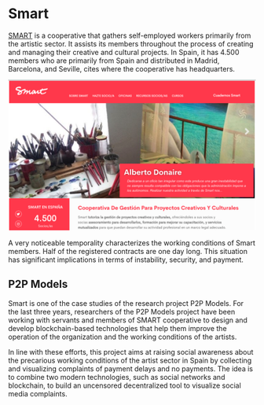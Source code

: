 # Smart

[SMART](https://www.smart-ib.coop) is a cooperative that gathers self-employed 
workers primarily from the artistic sector. It assists its members throughout the 
process of creating and managing their creative and cultural projects. In Spain, 
it has 4.500 members who are primarily from Spain and distributed in Madrid, 
Barcelona, and Seville, cites where the cooperative has headquarters.

![Smart](../../figures/smart.png)

A very noticeable temporality characterizes the working conditions of Smart members. 
Half of the registered contracts are one day long. This situation has significant 
implications in terms of instability, security, and payment.

## P2P Models

Smart is one of the case studies of the research project P2P Models. For the last 
three years, researchers of the P2P Models project have been working with servants 
and members of SMART cooperative to design and develop blockchain-based technologies 
that help them improve the operation of the organization and the working conditions 
of the artists.

In line with these efforts, this project aims at raising social awareness about 
the precarious working conditions of the artist sector in Spain by collecting 
and visualizing complaints of payment delays and no payments. The idea is to 
combine two modern technologies, such as social networks and blockchain, to 
build an uncensored decentralized tool to visualize social media complaints.